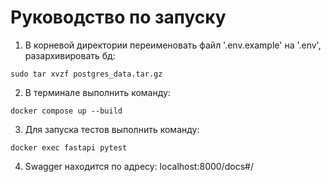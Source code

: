 # Руководство по запуску
1. В корневой директории переименовать файл '.env.example' на '.env', разархивировать бд:
```
sudo tar xvzf postgres_data.tar.gz
```
2. В терминале выполнить команду:
```
docker compose up --build
```
3. Для запуска тестов выполнить команду:
```
docker exec fastapi pytest
```
4. Swagger находится по адресу: localhost:8000/docs#/
